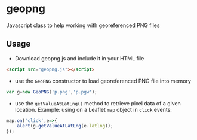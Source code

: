 # geopng
Javascript class to help working with georeferenced PNG files

## Usage
- Download geopng.js and include it in your HTML file
``` html
<script src="geopng.js"></script>
```
- use the `GeoPNG` constructor to load georeferenced PNG file into memory
``` javascript
var g=new GeoPNG('p.png','p.pgw');
```
- use the `getValueAtLatLng()` method to retrieve pixel data of a given location.
Example: using on a Leaflet `map` object in `click` events:
``` javascript
map.on('click',e=>{
    alert(g.getValueAtLatLng(e.latlng));
});
```
